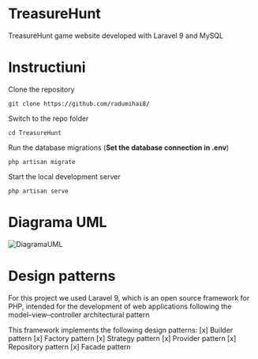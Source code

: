 # TreasureHunt
TreasureHunt game website developed with Laravel 9 and MySQL

# Instructiuni

Clone the repository

    git clone https://github.com/radumihai8/

Switch to the repo folder

    cd TreasureHunt

Run the database migrations (**Set the database connection in .env**)

    php artisan migrate

Start the local development server

    php artisan serve
    
# Diagrama UML

![DiagramaUML](https://user-images.githubusercontent.com/17956023/173894446-f84629a9-2169-4e34-866e-0f547bba43ff.png)

# Design patterns

For this project we used Laravel 9, which is an open source framework for PHP, intended for the development of web applications following the model–view–controller architectural pattern

This framework implements the following design patterns:
    [x] Builder pattern
    [x] Factory pattern
    [x] Strategy pattern
    [x] Provider pattern
    [x] Repository pattern
    [x] Facade pattern
